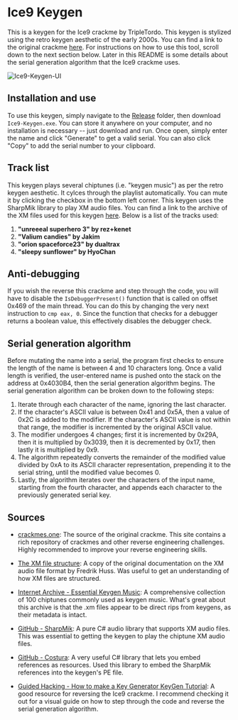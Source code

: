 # Ice9 Keygen
This is a keygen for the Ice9 crackme by TripleTordo. This keygen is stylized using the retro keygen aesthetic of the early 2000s. You can
find a link to the original crackme [here](https://crackmes.one/crackme/5ab77f6633c5d40ad448cbe2). For instructions on how to use this tool,
scroll down to the next section below. Later in this README is some details about the serial generation algorithm that the Ice9 crackme uses.

![Ice9-Keygen-UI](https://github.com/JulianOzelRose/Ice9-Keygen/assets/95890436/14e13376-baa3-49b9-a652-ba084ca36dfc)

## Installation and use
To use this keygen, simply navigate to the [Release](https://github.com/JulianOzelRose/Ice9-Keygen/tree/master/Ice9-Keygen/bin/x64/Release)
folder, then download ```Ice9-Keygen.exe```. You can store it anywhere on your computer, and no installation is necessary -- just download
and run. Once open, simply enter the name and click "Generate" to get a valid serial. You can also click "Copy" to add the serial
number to your clipboard.

## Track list
This keygen plays several chiptunes (i.e. "keygen music") as per the retro keygen aesthetic. It cylces through the playlist automatically.
You can mute it by clicking the checkbox in the bottom left corner. This keygen uses the SharpMik library to play XM audio files. You can
find a link to the archive of the XM files used for this keygen [here](https://archive.org/details/essential-keygen-music). Below is a list
of the tracks used:
1. **"unreeeal superhero 3" by rez+kenet**
2. **"Valium candies" by Jakim**
3. **"orion spaceforce23" by dualtrax**
4. **"sleepy sunflower" by HyoChan**

## Anti-debugging
If you wish the reverse this crackme and step through the code, you will have to disable the ```IsDebuggerPresent()``` function that is called
on offset 0x469 of the main thread. You can do this by changing the very next instruction to ```cmp eax, 0```. Since the function that checks
for a debugger returns a boolean value, this effectively disables the debugger check.

## Serial generation algorithm
Before mutating the name into a serial, the program first checks to ensure the length of the name is between 4 and 10 characters long.
Once a valid length is verified, the user-entered name is pushed onto the stack on the address at 0x4030B4, then the serial generation algorithm
begins. The serial generation algorithm can be broken down to the following steps:
1. Iterate through each character of the name, ignoring the last character.
2. If the character's ASCII value is between 0x41 and 0x5A, then a value of 0x2C is added to the modifier. If the character's ASCII value is not within that range, the modifier is incremented by the original ASCII value.
4. The modifier undergoes 4 changes; first it is incremented by 0x29A, then it is multiplied by 0x3039, then it is decremented by 0x17, then lastly it is multiplied by 0x9.
5. The algorithm repeatedly converts the remainder of the modified value divided by 0xA to its ASCII character representation, prepending it to the serial string, until the modified value becomes 0.
6. Lastly, the algorithm iterates over the characters of the input name, starting from the fourth character, and appends each character to the previously generated serial key.

## Sources
- [crackmes.one](https://crackmes.one/): The source of the original crackme. This site contains a rich repository of crackmes and other reverse engineering challenges. Highly recommended to improve your reverse engineering skills.
  
- [The XM file structure](https://aluigi.altervista.org/mymusic/xm.txt): A copy of the original documentation on the XM audio file format by Fredrik Huss. Was useful to get an understanding of how XM files are structured.
  
- [Internet Archive - Essential Keygen Music](https://archive.org/details/essential-keygen-music): A comprehensive collection of 100 chiptunes commonly used as keygen music. What's great about this archive is that the .xm files appear to be direct rips from keygens, as their metadata is intact.
  
- [GitHub - SharpMik](https://github.com/thegouldfish/SharpMik): A pure C# audio library that supports XM audio files. This was essential to getting the keygen to play the chiptune XM audio files.
  
- [GitHub - Costura](https://github.com/Fody/Costura): A very useful C# library that lets you embed references as resources. Used this library to embed the SharpMik references into the keygen's PE file.
  
- [Guided Hacking - How to make a Key Generator KeyGen Tutorial](https://www.youtube.com/watch?v=rlM9JGx81xk): A good resource for reversing the Ice9 crackme. I recommend checking it out for a visual guide on how to step through the code and reverse the serial generation algorithm.
